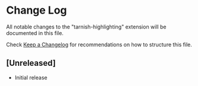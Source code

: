 # Change Log

All notable changes to the "tarnish-highlighting" extension will be documented in this file.

Check [Keep a Changelog](http://keepachangelog.com/) for recommendations on how to structure this file.

## [Unreleased]

- Initial release